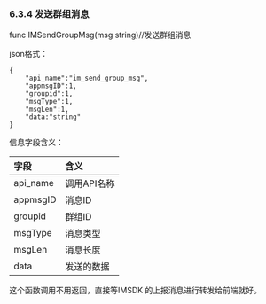 ### 6.3.4 发送群组消息

func IMSendGroupMsg\(msg string\)//发送群组消息

json格式：

```
{
    "api_name":"im_send_group_msg",
    "appmsgID":1,
    "groupid":1,
    "msgType":1,
    "msgLen":1,
    "data:"string"
}
```

信息字段含义：

| 字段 | 含义 |
| :--- | :--- |
| api\_name | 调用API名称 |
| appmsgID | 消息ID |
| groupid | 群组ID |
| msgType | 消息类型 |
| msgLen | 消息长度 |
| data | 发送的数据 |



这个函数调用不用返回，直接等IMSDK 的上报消息进行转发给前端就好。

